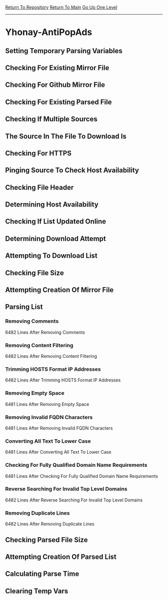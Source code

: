 [Return To Repository](https://github.com/deathbybandaid/piholeparser/)
[Return To Main](https://github.com/deathbybandaid/piholeparser/blob/master/RecentRunLogs/Mainlog.md)
[Go Up One Level](https://github.com/deathbybandaid/piholeparser/blob/master/RecentRunLogs/TopLevelScripts/30-Processing-External-Blacklists.md)
____________________________________
# Yhonay-AntiPopAds
## Setting Temporary Parsing Variables
## Checking For Existing Mirror File
## Checking For Github Mirror File
## Checking For Existing Parsed File
## Checking If Multiple Sources
## The Source In The File To Download Is
## Checking For HTTPS
## Pinging Source To Check Host Availability
## Checking File Header
## Determining Host Availability
## Checking If List Updated Online
## Determining Download Attempt
## Attempting To Download List
## Checking File Size
## Attempting Creation Of Mirror File
## Parsing List
### Removing Comments
6482 Lines After Removing Comments
### Removing Content Filtering
6482 Lines After Removing Content Filtering
### Trimming HOSTS Format IP Addresses
6482 Lines After Trimming HOSTS Format IP Addresses
### Removing Empty Space
6481 Lines After Removing Empty Space
### Removing Invalid FQDN Characters
6481 Lines After Removing Invalid FQDN Characters
### Converting All Text To Lower Case
6481 Lines After Converting All Text To Lower Case
### Checking For Fully Qualified Domain Name Requirements
6481 Lines After Checking For Fully Qualified Domain Name Requirements
### Reverse Searching For Invalid Top Level Domains
6482 Lines After Reverse Searching For Invalid Top Level Domains
### Removing Duplicate Lines
6482 Lines After Removing Duplicate Lines
## Checking Parsed File Size
## Attempting Creation Of Parsed List
## Calculating Parse Time
## Clearing Temp Vars
